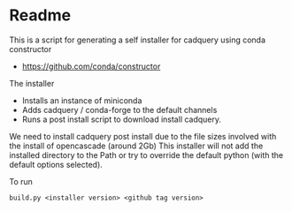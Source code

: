 # Readme

This is a script for generating a self installer for cadquery using conda constructor

  * https://github.com/conda/constructor

The installer

  * Installs an instance of miniconda
  * Adds cadquery / conda-forge to the default channels
  * Runs a post install script to download install cadquery.

We need to install cadquery post install due to the file sizes involved with the install of opencascade (around 2Gb)
This installer will not add the installed directory to the Path or try to override the default python (with the default options selected).

To run
```
build.py <installer version> <github tag version>
```
